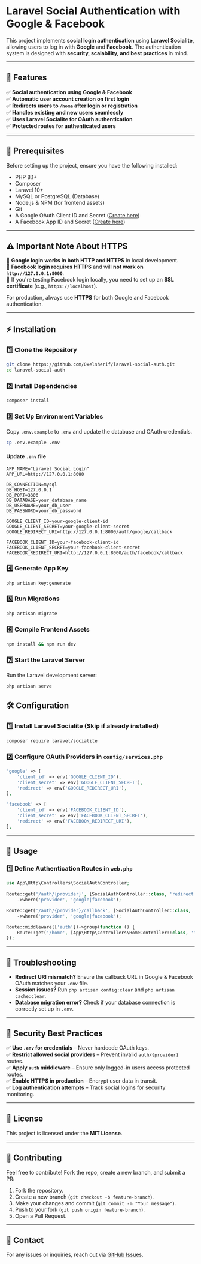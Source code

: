 # Laravel Social Authentication with Google & Facebook

This project implements **social login authentication** using **Laravel Socialite**, allowing users to log in with **Google** and **Facebook**. The authentication system is designed with **security, scalability, and best practices** in mind.

---

## 🚀 Features

✅ **Social authentication using Google & Facebook**  
✅ **Automatic user account creation on first login**  
✅ **Redirects users to `/home` after login or registration**  
✅ **Handles existing and new users seamlessly**  
✅ **Uses Laravel Socialite for OAuth authentication**  
✅ **Protected routes for authenticated users**

---

## 📌 Prerequisites

Before setting up the project, ensure you have the following installed:

- PHP 8.1+
- Composer
- Laravel 10+
- MySQL or PostgreSQL (Database)
- Node.js & NPM (for frontend assets)
- Git
- A Google OAuth Client ID and Secret ([Create here](https://console.cloud.google.com/))
- A Facebook App ID and Secret ([Create here](https://developers.facebook.com/))

---

## ⚠️ Important Note About HTTPS

🔹 **Google login works in both HTTP and HTTPS** in local development.  
🔹 **Facebook login requires HTTPS** and will **not work on `http://127.0.0.1:8000`**.  
🔹 If you're testing Facebook login locally, you need to set up an **SSL certificate** (e.g., `https://localhost`).

For production, always use **HTTPS** for both Google and Facebook authentication.

---

## ⚡ Installation

### 1️⃣ Clone the Repository

```bash
git clone https://github.com/0xelsherif/laravel-social-auth.git
cd laravel-social-auth
```

### 2️⃣ Install Dependencies

```bash
composer install
```

### 3️⃣ Set Up Environment Variables

Copy `.env.example` to `.env` and update the database and OAuth credentials.

```bash
cp .env.example .env
```

#### **Update `.env` file**

```env
APP_NAME="Laravel Social Login"
APP_URL=http://127.0.0.1:8000

DB_CONNECTION=mysql
DB_HOST=127.0.0.1
DB_PORT=3306
DB_DATABASE=your_database_name
DB_USERNAME=your_db_user
DB_PASSWORD=your_db_password

GOOGLE_CLIENT_ID=your-google-client-id
GOOGLE_CLIENT_SECRET=your-google-client-secret
GOOGLE_REDIRECT_URI=http://127.0.0.1:8000/auth/google/callback

FACEBOOK_CLIENT_ID=your-facebook-client-id
FACEBOOK_CLIENT_SECRET=your-facebook-client-secret
FACEBOOK_REDIRECT_URI=http://127.0.0.1:8000/auth/facebook/callback
```

### 4️⃣ Generate App Key

```bash
php artisan key:generate
```

### 5️⃣ Run Migrations

```bash
php artisan migrate
```

### 6️⃣ Compile Frontend Assets

```bash
npm install && npm run dev
```

### 7️⃣ Start the Laravel Server

Run the Laravel development server:

```bash
php artisan serve
```

## 🛠️ Configuration

### 1️⃣ Install Laravel Socialite (Skip if already installed)

```bash
composer require laravel/socialite
```

### 2️⃣ Configure OAuth Providers in `config/services.php`

```php
'google' => [
    'client_id' => env('GOOGLE_CLIENT_ID'),
    'client_secret' => env('GOOGLE_CLIENT_SECRET'),
    'redirect' => env('GOOGLE_REDIRECT_URI'),
],

'facebook' => [
    'client_id' => env('FACEBOOK_CLIENT_ID'),
    'client_secret' => env('FACEBOOK_CLIENT_SECRET'),
    'redirect' => env('FACEBOOK_REDIRECT_URI'),
],
```

---

## 🚦 Usage

### 1️⃣ Define Authentication Routes in `web.php`

```php
use App\Http\Controllers\SocialAuthController;

Route::get('/auth/{provider}', [SocialAuthController::class, 'redirect'])
    ->where('provider', 'google|facebook');

Route::get('/auth/{provider}/callback', [SocialAuthController::class, 'callback'])
    ->where('provider', 'google|facebook');

Route::middleware(['auth'])->group(function () {
    Route::get('/home', [App\Http\Controllers\HomeController::class, 'index'])->name('home');
});
```

---

## 🔧 Troubleshooting

- **Redirect URI mismatch?** Ensure the callback URL in Google & Facebook OAuth matches your `.env` file.
- **Session issues?** Run `php artisan config:clear` and `php artisan cache:clear`.
- **Database migration error?** Check if your database connection is correctly set up in `.env`.

---

## 🔐 Security Best Practices

✅ **Use `.env` for credentials** – Never hardcode OAuth keys.  
✅ **Restrict allowed social providers** – Prevent invalid `auth/{provider}` routes.  
✅ **Apply `auth` middleware** – Ensure only logged-in users access protected routes.  
✅ **Enable HTTPS in production** – Encrypt user data in transit.  
✅ **Log authentication attempts** – Track social logins for security monitoring.

---

## 📜 License

This project is licensed under the **MIT License**.

---

## 💬 Contributing

Feel free to contribute! Fork the repo, create a new branch, and submit a PR:

1. Fork the repository.
2. Create a new branch (`git checkout -b feature-branch`).
3. Make your changes and commit (`git commit -m "Your message"`).
4. Push to your fork (`git push origin feature-branch`).
5. Open a Pull Request.

---

## 📩 Contact

For any issues or inquiries, reach out via [GitHub Issues](https://github.com/0xelsherif/laravel-social-auth/issues).
